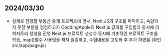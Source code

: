 
## 2024/03/30 ##
- 실제로 진행할 부동산 중개 프로젝트에 앞서, Next.JS의 구조를 파악하고, 숙달되지 못한 부분을 점검하고자 CoddingApple의 Next.js 강의를 구입함과 동시에 리퍼지토리 생성을 진행
Next.js 프로젝트 생성과 동시에 기초적인 프로젝트 구조를 학습, map()함수 사용법을 재차 점검하고, 수업내용을 고도화 후 추가 하였음 (확인 src/app/page.js) 


